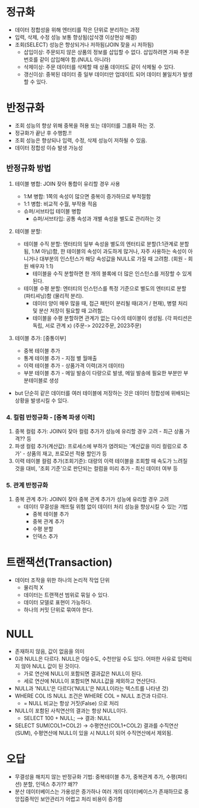 # 정규화

- 데이터 정합성을 위해 엔터티를 작은 단위로 분리하는 과정
- 입력, 삭제, 수정 성능 보통 향상됨(삽삭갱 이상현상 해결)
- 조회(SELECT) 성능은 향상되거나 저하됨(JOIN 잦을 시 저하됨)
  - 삽입이상: 주문되지 않은 상품의 정보를 삽입할 수 없다. 삽입하려면 가짜 주문번호를 같이 삽입해야 함.(NULL 아니라)
  - 삭제이상: 주문 데이터를 삭제할 때 상품 데이터도 같이 삭제될 수 있다.
  - 갱신이상: 중복된 데이터 중 일부 데이터만 업데이트 되어 데이터 불일치가 발생할 수 있다.

# 반정규화

- 조회 성능의 향상 위해 중복을 허용 또는 데이터를 그룹화 하는 것.
- 정규화가 끝난 후 수행함.!!
- 조회 성능은 향상되나 입력, 수정, 삭제 성능이 저하될 수 있음.
- 데이터 정합성 이슈 발생 가능성

## 반정규화 방법

1. 테이블 병합: JOIN 잦아 통합이 유리할 경우 사용
   - 1:M 병합: 1쪽의 속성이 많으면 중복이 증가하므로 부적절함
   - 1:1 병합: 비교적 수월, 부작용 적음
   - 슈퍼/서브타입 테이블 병합
     - 슈퍼/서브타입: 공통 속성과 개별 속성을 별도로 관리하는 것
2. 테이블 분할:

   - 테이블 수직 분할: 엔터티의 일부 속성을 별도의 엔터티로 분할(1:1관계로 분할됨, 1:M 아님)함, 한 테이블의 속성이 과도하게 많거나, 자주 사용하는 속성이 아니거나 대부분의 인스턴스가 해당 속성값을 NULL로 가질 때 고려함. (회원 - 회원 배우자 1:1)
     - 테이블을 수직 분할하면 한 개의 블록에 더 많은 인스턴스를 저장할 수 있게 된다.
   - 테이블 수평 분할: 엔터티의 인스턴스를 특정 기준으로 별도의 엔터티로 분할(파티셔닝)함 (물리적 분리).
     - 데이터 양이 매우 많을 때, 접근 패턴이 분리될 때(과거 / 현재), 병렬 처리 및 분산 저장이 필요할 때 고려함.
     - 테이블을 수평 분할하면 관계가 없는 다수의 테이블이 생성됨. (각 파티션은 독립, 서로 관계 x) (주문-> 2022주문, 2023주문)

3. 테이블 추가: [중통이부]
   - 중복 테이블 추가
   - 통계 테이블 추가 - 지점 별 월매출
   - 이력 테이블 추가 - 상품가격 이력(과거 데이터)
   - 부분 테이블 추가 - 메일 발송이 다량으로 발생, 메일 발송에 필요한 부분만 부분테이블로 생성

- but 단순히 같은 데이터를 여러 테이블에 저장하는 것은 데이터 정합성에 위배되는 상황을 발생시킬 수 있다.

### 4. 컬럼 반정규화 - [중복 파생 이력]

1. 중복 컬럼 추가: JOIN이 잦아 컬럼 추가가 성능에 유리할 경우 고려 - 최근 상품 가격?? 등
2. 파생 컬럼 추가(계산값): 프로세스에 부하가 염려되는 '계산값을 미리 컬럼으로 추가' - 상품의 재고, 프로모션 적용 할인가 등
3. 이력 테이블 컬럼 추가(조회기준): 대량의 이력 테이블을 조회할 때 속도가 느려질 것을 대비, '조회 기준'으로 판단되는 컬럼을 미리 추가 - 최신 데이터 여부 등

### 5. 관계 반정규화

1. 중복 관계 추가: JOIN이 잦아 중복 관계 추가가 성능에 유리할 경우 고려
   - 데이터 무결성을 깨뜨릴 위험 없이 데이터 처리 성능을 향상시킬 수 있는 기법
     - 중복 테이블 추가
     - 중복 관계 추가
     - 수평 분할
     - 인덱스 추가

# 트랜잭션(Transaction)

- 데이터 조작을 위한 하나의 논리적 작업 단위
  - 물리적 X
  - 데이터는 트랜잭션 범위로 묶일 수 있다.
  - 데이터 모델로 표현이 가능하다.
  - 하나의 커밋 단위로 묶여야 한다.

# NULL

- 존재하지 않음, 값이 없음을 의미
- 0과 NULL은 다르다. NULL은 0일수도, 수천만일 수도 있다. 어떠한 사유로 입력되지 않아 NULL 값이 된 것이다.
  - 가로 연산에 NULL이 포함되면 결과값은 NULL이 된다.
  - 세로 연산에 NULL이 포함되면 NULL값을 제외하고 연산단다.
- NULL과 'NULL'은 다르다('NULL'은 NULL이라는 텍스트를 나타낸 것)
- WHERE COL IS NULL 조건은 WHERE COL = NULL 조건과 다르다.
  - = NULL 비교는 항상 거짓(False) 으로 처리
- NULL이 포함된 사칙연산의 결과는 항상 NULL이다.
  - SELECT 100 + NULL; --> 결과: NULL
- SELECT SUM(COL1+COL2) -> 수평연산(COL1+COL2) 결과를 수직연산(SUM), 수평연산에 NULL이 있을 시 NULL이 되어 수직연산에서 제외됨.

# 오답

- 무결성을 해치지 않는 반정규화 기법: 중복테이블 추가, 중복관계 추가, 수평(파티션) 분할, 인덱스 추가?? 왜??
- 분산 데이터베이스는 가용성은 증가하나 여러 개의 데이터베이스가 존재하므로 중앙집중적인 보안관리가 어렵고 처리 비용이 증가함

